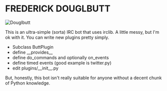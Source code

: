 FREDERICK DOUGLBUTT
===================

![Douglbutt](http://a3.twimg.com/profile_images/338240875/225px-Frederick_Douglass_portrait.jpg "Douglbutt")

This is an ultra-simple (sorta) IRC bot that uses irclib. A little messy,
but I'm ok with it. You can write new plugins pretty simply.

  * Subclass ButtPlugin
  * define \_\_provides\_\_
  * define do_commands and optionally on_events
  * define timed events (good example is twitter.py)
  * edit plugins/\_\_init\_\_.py

But, honestly, this bot isn't really suitable for anyone without a decent
chunk of Python knowledge.
